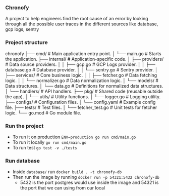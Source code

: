 ### Chronofy
A project to help engineers find the root cause of an error by looking through all the possible user traces in the different sources like database, gcp logs, sentry


### Project structure
chronofy
├── cmd/                     # Main application entry point.
│   └── main.go              # Starts the application.
├── internal/                # Application-specific code.
│   ├── providers/           # Data source providers.
│   │   ├── gcp.go           # GCP Logs provider.
│   │   ├── database.go      # Database provider.
│   │   └── sentry.go        # Sentry provider.
│   ├── services/            # Core business logic.
│   │   ├── fetcher.go       # Data fetching logic.
│   │   └── normalizer.go    # Data normalization logic.
│   └── models/              # Data structures.
│       └── data.go          # Definitions for normalized data structures.
│   └── handlers/            # API handlers.
├── pkg/                     # Shared code (reusable outside the app).
│   └── utils/               # Utility functions.
│       └── logger.go        # Logging utility.
├── configs/                 # Configuration files.
│   └── config.yaml          # Example config file.
├── tests/                   # Test files.
│   └── fetcher_test.go      # Unit tests for fetcher logic.
└── go.mod                   # Go module file.


### Run the project

- To run it on production `ENV=production go run cmd/main.go`
- To run it locally `go run cmd/main.go`
- To run test `go test -v ./tests`

### Run database

- Inside `database/` run `docker build . -t chronofy-db`
- Then run the image by running `docker run -p 54321:5432 chronofy-db` 
    - 5432 is the port postgres would use inside the image and 54321 is the port that we can using from our local